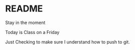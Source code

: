 # README

Stay in the moment

Today is Class on a Friday

Just Checking to make sure I understand how to push to git.